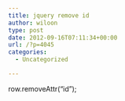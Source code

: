 ```yaml
---
title: jquery remove id
author: wiloon
type: post
date: 2012-09-16T07:11:34+00:00
url: /?p=4045
categories:
  - Uncategorized

---
```

row.removeAttr(&#8220;id&#8221;);